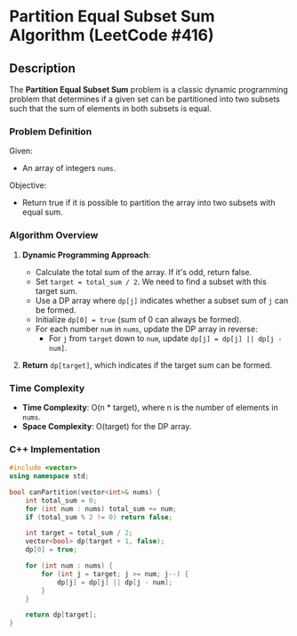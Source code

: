# Partition Equal Subset Sum Algorithm (LeetCode #416)

## Description

The **Partition Equal Subset Sum** problem is a classic dynamic programming problem that determines if a given set can be partitioned into two subsets such that the sum of elements in both subsets is equal.

### Problem Definition

Given:
- An array of integers `nums`.

Objective:
- Return true if it is possible to partition the array into two subsets with equal sum.

### Algorithm Overview

1. **Dynamic Programming Approach**:
   - Calculate the total sum of the array. If it's odd, return false.
   - Set `target = total_sum / 2`. We need to find a subset with this target sum.
   - Use a DP array where `dp[j]` indicates whether a subset sum of `j` can be formed.
   - Initialize `dp[0] = true` (sum of 0 can always be formed).
   - For each number `num` in `nums`, update the DP array in reverse:
     - For `j` from `target` down to `num`, update `dp[j] = dp[j] || dp[j - num]`.

2. **Return** `dp[target]`, which indicates if the target sum can be formed.

### Time Complexity

- **Time Complexity**: O(n * target), where n is the number of elements in `nums`.
- **Space Complexity**: O(target) for the DP array.

### C++ Implementation

```cpp
#include <vector>
using namespace std;

bool canPartition(vector<int>& nums) {
    int total_sum = 0;
    for (int num : nums) total_sum += num;
    if (total_sum % 2 != 0) return false;

    int target = total_sum / 2;
    vector<bool> dp(target + 1, false);
    dp[0] = true;

    for (int num : nums) {
        for (int j = target; j >= num; j--) {
            dp[j] = dp[j] || dp[j - num];
        }
    }

    return dp[target];
}
